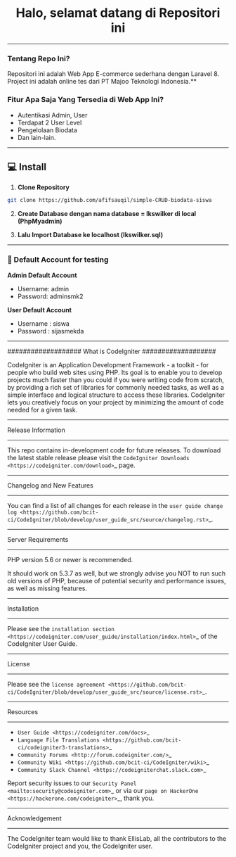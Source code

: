 <h1 align="center">Halo, selamat datang di Repositori ini</h1>

------------

### Tentang Repo Ini?
Repositori ini adalah Web App E-commerce sederhana dengan Laravel 8. Project ini adalah online tes dari PT Majoo Teknologi Indonesia.**

### Fitur Apa Saja Yang Tersedia di Web App Ini?
- Autentikasi Admin, User
- Terdapat 2 User Level
- Pengelolaan Biodata
- Dan lain-lain.

------------

## 💻 Install

1. **Clone Repository**
```bash
git clone https://github.com/afifsauqil/simple-CRUD-biodata-siswa
```

2. **Create Database dengan nama database = lkswilker di local (PhpMyadmin)**

3. **Lalu Import Database ke localhost (lkswilker.sql)**

------------

### 👤 Default Account for testing
	
**Admin Default Account**
- Username: admin
- Password: adminsmk2

**User Default Account**
- Username : siswa
- Password : sijasmekda

------------

###################
What is CodeIgniter
###################

CodeIgniter is an Application Development Framework - a toolkit - for people
who build web sites using PHP. Its goal is to enable you to develop projects
much faster than you could if you were writing code from scratch, by providing
a rich set of libraries for commonly needed tasks, as well as a simple
interface and logical structure to access these libraries. CodeIgniter lets
you creatively focus on your project by minimizing the amount of code needed
for a given task.

*******************
Release Information
*******************

This repo contains in-development code for future releases. To download the
latest stable release please visit the `CodeIgniter Downloads
<https://codeigniter.com/download>`_ page.

**************************
Changelog and New Features
**************************

You can find a list of all changes for each release in the `user
guide change log <https://github.com/bcit-ci/CodeIgniter/blob/develop/user_guide_src/source/changelog.rst>`_.

*******************
Server Requirements
*******************

PHP version 5.6 or newer is recommended.

It should work on 5.3.7 as well, but we strongly advise you NOT to run
such old versions of PHP, because of potential security and performance
issues, as well as missing features.

************
Installation
************

Please see the `installation section <https://codeigniter.com/user_guide/installation/index.html>`_
of the CodeIgniter User Guide.

*******
License
*******

Please see the `license
agreement <https://github.com/bcit-ci/CodeIgniter/blob/develop/user_guide_src/source/license.rst>`_.

*********
Resources
*********

-  `User Guide <https://codeigniter.com/docs>`_
-  `Language File Translations <https://github.com/bcit-ci/codeigniter3-translations>`_
-  `Community Forums <http://forum.codeigniter.com/>`_
-  `Community Wiki <https://github.com/bcit-ci/CodeIgniter/wiki>`_
-  `Community Slack Channel <https://codeigniterchat.slack.com>`_

Report security issues to our `Security Panel <mailto:security@codeigniter.com>`_
or via our `page on HackerOne <https://hackerone.com/codeigniter>`_, thank you.

***************
Acknowledgement
***************

The CodeIgniter team would like to thank EllisLab, all the
contributors to the CodeIgniter project and you, the CodeIgniter user.
